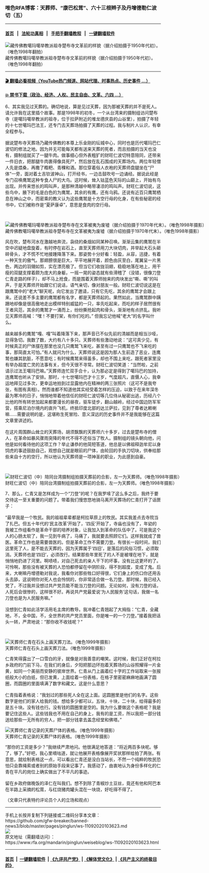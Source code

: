### 唯色RFA博客：天葬师、“康巴松茸”、六十三根辫子及丹增德勒仁波切（五）
------------------------

#### [首页](https://github.com/gfw-breaker/banned-news3/blob/master/README.md) &nbsp;&nbsp;|&nbsp;&nbsp; [法轮功真相](https://github.com/begood0513/basic/blob/master/README.md)  &nbsp;&nbsp;|&nbsp;&nbsp; [手把手翻墙教程](https://github.com/gfw-breaker/guides/wiki)  &nbsp;&nbsp;|&nbsp;&nbsp; [一键翻墙软件](https://github.com/gfw-breaker/nogfw/blob/master/README.md)  



<div id="headerimg">
 <img alt="藏传佛教噶玛噶举教派祖寺楚布寺文革前的样貌（据介绍拍摄于1950年代初）。（唯色1998年翻拍）" src="https://www.rfa.org/mandarin/pinglun/weiseblog/ws-11092020103623.html/7b2c4e947bc7001.jpeg/@@images/ca241966-512a-48dc-8ad7-b6d60e3790a4.jpeg" title="藏传佛教噶玛噶举教派祖寺楚布寺文革前的样貌（据介绍拍摄于1950年代初）。（唯色1998年翻拍）"/>
 <div id="headerimgcontents">
  <div id="headerimgcaption">
   <span>
    藏传佛教噶玛噶举教派祖寺楚布寺文革前的样貌（据介绍拍摄于1950年代初）。（唯色1998年翻拍）
   </span>
   <!-- zoomattribute -->
  </div>
  <!-- headerimgcaption -->
 </div>
 <!-- headerimagecontents -->
</div>

<hr/>


#### [ 🎬  翻墙必看视频（YouTube热门频道、网站代理、时事热点、历史事件 ...）](https://github.com/gfw-breaker/links/blob/master/banned.md)

#### [ 💥  禁书下载（政治、经济、人权、民主自由、文革、六四 ...）](http://78.141.236.197:10000/bbooks/)

<div id="storytext">
 <div>
  <div class="slot_header">
  </div>
 </div>
 <p>
  6、其实我见过天葬的。确切地说，算是见过天葬，因为那被天葬的并不是死人。请允许我在这里插个故事。那是1998年的初冬，一个从台湾来的摄制组访问楚布寺（是噶玛噶举教派的祖寺，位于拉萨附近的堆龙德庆县的山谷里），拍摄了年轻的十七世噶玛巴法王，还专门去天葬场拍摄了天葬的过程。我与制片人认识，有幸全程参与。
  <br/>
  <br/>
  据说楚布寺天葬场乃藏传佛教的本尊上乐金刚的坛城中心，同时也是历代噶玛巴仁波切的修法之地。因为并无可能每天都有送来天葬的死者，而且拍摄的当天也没有，摄制组就买了一腿牛肉。做事细心但外表粗犷的财旺仁波切特意陪同，还带来一件旧衣，把那腿牛肉裹得像具死尸，然后放在乱石围成的天葬场内。两位年轻僧人先是煨桑，再撒了糌粑、青稞和酒。那位穿着俗人衣袍的天葬师盘腿坐在“尸体”一旁，面对着土吉钦波神山，打开经书，一边击鼓吹号一边诵经。据说此经是专门召唤鹰鹫这种专食人尸的大鸟。这时候，耸入钴蓝色天际的山巅上，开始有鸟出现。并传来悠长的鸣叫声，是那种清越中略带凄凉的鸣叫声。财旺仁波切说，这些鸟中，腋下的毛是白色的为鹰鹫，其余的有鹰，还有乌鸦。还说有近百只鹰鹫栖息在神山之中，而密乘的教义认为这些鹰鹫是十方空行母的化身，在有些秘密的经书中，它们被称作是“夏萨康卓”，意思是食肉的空行母。
 </p>
 <p>
  <br/>
  <div class="image-inline captioned" style="width:1969px;">
   <div style="width:1969px;">
    <img alt="藏传佛教噶玛噶举教派祖寺楚布寺在文革被夷为废墟（据介绍拍摄于1970年代末）。（唯色1998年摄影）" src="https://www.rfa.org/mandarin/pinglun/weiseblog/ws-11092020103623.html/7b2c4e947bc7002.jpeg" title="藏传佛教噶玛噶举教派祖寺楚布寺在文革被夷为废墟（据介绍拍摄于1970年代末）。（唯色1998年摄影）"/>
   </div>
   <div class="image-caption">
    <span style="width:1969px;">
     藏传佛教噶玛噶举教派祖寺楚布寺在文革被夷为废墟（据介绍拍摄于1970年代末）。（唯色1998年摄影）
    </span>
    <span class="copyright">
    </span>
   </div>
  </div>
 </p>
 <p>
  风在吹，楚布河水在激越地奔流，袅绕的桑烟如同某种召唤。渐渐云集的鹰鹫在半空中迟疑地盘旋着，有时停在岩石上，直至天葬师用刀大块切肉，并举起大石头砸碎骨头，才不慌不忙地接踵降落下来。那姿势十分好看：轻盈，从容，迅捷，有着一种天生的傲气。那翅膀很是巨大，平平地展开着，颜色由灰至白，尾翼呈一片黑色，两边的羽翎如剪，实在漂亮极了。但当它们收拢羽翅，稳稳地落在地上，用干瘦的双腿支撑着颇为庞大的身躯，一摇一晃的姿态就有些滑稽了（没错，很像刀登仁青走路的样子），却不马上抢食，而是围着天葬师抛来的肉块发出“嘶、嘶”的叫声，于是天葬师开始跟它们说话，语气亲切，像对朋友一般。财旺仁波切说这是在跟鹰鹫中的“老大”聊天呢，向它发出了邀请，只有它先吃，其余的鹰鹫才会跟上来。还说差不多主要的鹰鹫都有名字，都是天葬师起的。果然如此，当鹰鹫群中蹒跚地却像是很高傲地走出模样特别威猛的一只，率先吃起来，而吃的样子居然很有王者风范，其余的鹰鹫才一涌而上，纷纷撕抢起肉和骨头，渐渐地有点挤乱。我听见天葬师高喊：“嘿！不要打架，有你们吃的。” 但我忘记他喊“老大”的名字叫什么。
  <br/>
  <br/>
  越来越多的鹰鹫“嘎、嘎”叫着降落下来，那声音已不似先前的清越而是相当沙哑，显得急切。我数了数，大约有八十多只。天葬师有些激动地说：“这可真少见，有时候真正的尸体摆在那里也没几只鹰鹫飞来吃，甚至有过一只鹰鹫也不飞来吃的事，那简直太可怕。”有人就问为什么，天葬师说这是因为那人生前造了恶业，连鹰鹫也嫌其肮脏，不愿意吃；有时候鹰鹫来得虽多，却也不围上来吃，跟死者家里没有举办超度亡灵的法事有关，但今天很不寻常。财旺仁波切笑道：“当然啦，之前请示过法王噶玛巴嘛。”天葬师连忙双手合十，认为那必定是得到了噶玛巴的加持，连鹰鹫也听从了安排。那时，十七世噶玛巴才十三岁，气度超凡，直慑人心，我幸运地拜见过多次，更幸运地拍到过显露他内在精神的两三张照片（这可不是我夸张，有图有真相）。然而谁都不知道他其实经受着怎样的压迫，以致于在来年深冬最为寒冷的日子，悄悄地带着他信任的财旺仁波切等几位侍从秘密出逃，历经八个比他的所有转世加起来都要漫长的昼夜，驱车徒步，翻山越岭，经过中国边防军军营，搭乘尼泊尔境内的直升飞机，终抵印度北部的达兰萨拉，见到了尊者达赖喇嘛……需要说明的是，这堪称生死冒险、意义深远的历史事件并不是我能够在这篇文章里讲述的。
  <br/>
  <br/>
  在这片周围群山耸立的天葬场，胡须飘飘的天葬师六十多岁，过去是楚布寺的僧人，在革命如暴风骤雨突降的年代不得不还俗当了牧人。摄制组的镜头朝向他，问他是如何看待他的这项工作？举止谦恭的他简短答道，他总是以佛祖释迦牟尼以身饲虎的事迹鼓励自己，观想自己就是眼前的尸体，由轮回的手执刀切块，供奉给那些来自十方的空行，所以他认为天葬师是一项神圣的职业，为此感到自豪。
 </p>
 <p>
  <br/>
  <div class="image-inline captioned" style="width:1978px;">
   <div style="width:1978px;">
    <img alt="财旺仁波切（中）陪同台湾摄制组拍摄天葬前的合影，左一为天葬师。（唯色1998年摄影）" src="https://www.rfa.org/mandarin/pinglun/weiseblog/ws-11092020103623.html/7b2c4e947bc7003.jpeg" title="财旺仁波切（中）陪同台湾摄制组拍摄天葬前的合影，左一为天葬师。（唯色1998年摄影）"/>
   </div>
   <div class="image-caption">
    <span style="width:1978px;">
     财旺仁波切（中）陪同台湾摄制组拍摄天葬前的合影，左一为天葬师。（唯色1998年摄影）
    </span>
    <span class="copyright">
    </span>
   </div>
  </div>
 </p>
 <p>
  7、那么，仁青又是怎样成为一个“刀登”的呢？在我罗嗦了这么多之后，我终于要交待这一至关重要的问题了。带着我们慢悠悠地骑马离开天葬场的仁青打开了话匣子：
  <br/>
  <br/>
  “最早我是一个牧民。我的祖祖辈辈都是柯拉草原上的牧民。其实我差点去寺院当了扎巴。但五十年代的‘民主改革’开始了，‘四反’开始了，寺庙也没有了，年幼的我被工作组看作是革命干部的培养对象，让我加入到革命的队伍中了。可是我这个人的心肠太软了，我一见到牛病了，马痛了，我就要去照顾它们。这样我就成了兽医。革命工作也是需要兽医的。但是革命工作不需要刀登。有很长一段时间，我们这里死了人，是不能去天葬的，因为天葬属于‘四旧’，是落后的风俗习惯，必须取消。天葬师也是‘四旧’，必须改行。结果那些年里死了的人不是被埋在地下，就是悄悄地扔进了河里。啊啧啧，对自己死去的亲人干下的坏事，没有比这更坏的了。可怜啊，那些没有被天葬的人恐怕都停留在中阴阶段，得不到超度，变成了鬼。后来，大喇嘛丹增德勒对我说，我看你对那些牲口好得很，它们身上的伤口你还用舌头去舔，这说明你对死人也会怜悯的，你非常适合做一名刀登。那时候，我已经入党了，不过我并没想过共产党员能不能当刀登的问题。无论如何，没有刀登的话，人死后会很惨的，这样很不好。再说共产党最爱说‘为人民服务’这句话，我做一名刀登也是为人民服务嘛。”
  <br/>
  <br/>
  没想到仁青如此活学活用毛主席的教导。我冲着仁青翘起了大拇指：“仁青，全藏地，不，全中国，不，全世界的共产党员里面，你是唯一的一个刀登。”接着我把话头一转，严肃地说：“那你收不收钱呢？”
 </p>
 <p>
  <br/>
  <div class="image-inline captioned" style="width:2192px;">
   <div style="width:2192px;">
    <img alt="天葬师仁青在石头上画天葬刀法。（唯色1999年摄影）" src="https://www.rfa.org/mandarin/pinglun/weiseblog/ws-11092020103623.html/7b2c4e947bc7004.jpg" title="天葬师仁青在石头上画天葬刀法。（唯色1999年摄影）"/>
   </div>
   <div class="image-caption">
    <span style="width:2192px;">
     天葬师仁青在石头上画天葬刀法。（唯色1999年摄影）
    </span>
    <span class="copyright">
    </span>
   </div>
  </div>
 </p>
 <p>
  仁青笑得露出了一口雪白的牙，就像是对我善意的嘲笑。这时候，我们正好在柯拉乡政府的门前下马，在我们的身后，夕阳把那边环抱着天葬场的山谷照耀得一片金黄，如同一个美丽而安静的彼岸世界。仁青从门上画着红十字的工作站取来一张报纸般大小的白纸，但已发黄，上面绘着一份表格，在格子里密密麻麻地画满了圆圈，而圆圈的里面填满了数字和藏文。这是什么意思？
  <br/>
  <br/>
  仁青指着表格说：“我划过的那些死人全在这上面。这圆圈里是他们的名字。这些数字是他们的家人给我的钱。想给多少都可以，五块，十块，二十块，给得最多的是五十块。没有钱也行。没有钱的圆圈里是空的。我为什么要做这个表格呢？我是要记住这些人。这些钱我也不用在自己的身上，我有的是工资，所以我把一部分钱送给那些一无所有的穷人，把一部分钱拿去盖念经堂和佛塔。”
 </p>
 <p>
  <div class="image-inline captioned" style="width:2171px;">
   <div style="width:2171px;">
    <img alt="天葬师仁青记录的天葬尸体的表格。（唯色1999年摄影）" src="https://www.rfa.org/mandarin/pinglun/weiseblog/ws-11092020103623.html/7b2c4e947bc7005.jpg" title="天葬师仁青记录的天葬尸体的表格。（唯色1999年摄影）"/>
   </div>
   <div class="image-caption">
    <span style="width:2171px;">
     天葬师仁青记录的天葬尸体的表格。（唯色1999年摄影）
    </span>
    <span class="copyright">
    </span>
   </div>
  </div>
 </p>
 <p>
  “那你的工资是多少？”我继续严肃地问。他很满足地答道：“将近两百多块呢。够了，够了。”好吧，我心里嘀咕道，就让他展开表格像展开奖状那样给拍了两张。有意思，就绘制表格这一点，可以看出仁青还是没白当站长，不然一个纯粹的牧民恐怕只会靠绳索或者别的原始手段来记事了。我感动了，由衷地认为身份多样化的仁青在平凡的岗位上确实做出了不平凡的事迹。
  <br/>
  <br/>
  留在乡政府做晚饭的泽仁在叫我们。想不到除了青椒炒土豆丝，竟还有他和阿巴本在半路上采摘的松茸，与红烧猪肉罐头混在一块烧，好吃得不得了。
 </p>
 <p>
  （文章只代表特约评论员个人的立场和观点）
 </p>
</div>

<hr/>
手机上长按并复制下列链接或二维码分享本文章：<br/>
https://github.com/gfw-breaker/banned-news3/blob/master/pages/pinglun/ws-11092020103623.md <br/>
<a href='https://github.com/gfw-breaker/banned-news3/blob/master/pages/pinglun/ws-11092020103623.md'><img src='https://github.com/gfw-breaker/banned-news3/blob/master/pages/pinglun/ws-11092020103623.md.png'/></a> <br/>
原文地址（需翻墙访问）：https://www.rfa.org/mandarin/pinglun/weiseblog/ws-11092020103623.html


------------------------
#### [首页](https://github.com/gfw-breaker/banned-news3/blob/master/README.md) &nbsp;|&nbsp; [一键翻墙软件](https://github.com/gfw-breaker/nogfw/blob/master/README.md) &nbsp;| [《九评共产党》](https://github.com/gfw-breaker/9ping.md/blob/master/README.md#九评之一评共产党是什么) | [《解体党文化》](https://github.com/gfw-breaker/jtdwh.md/blob/master/README.md) | [《共产主义的终极目的》](https://github.com/gfw-breaker/gczydzjmd.md/blob/master/README.md)


<img src='http://gfw-breaker.win/banned-news3/pages/pinglun/ws-11092020103623.md' width='0px' height='0px'/>
